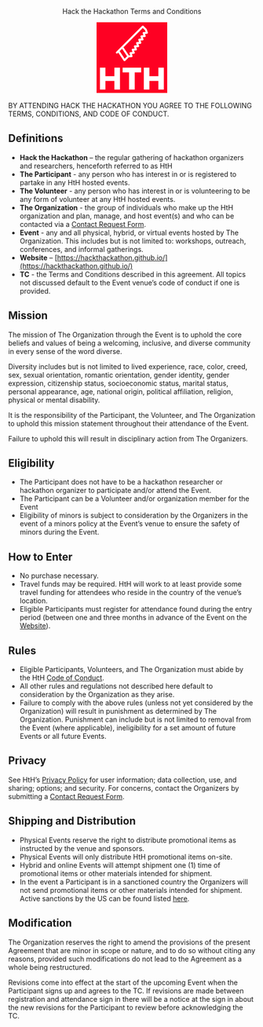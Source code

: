 <p align="center"> 
Hack the Hackathon Terms and Conditions
</p>

<p align="center">
  <img src="hth_icon.png" />
</p>

BY ATTENDING HACK THE HACKATHON YOU AGREE TO THE FOLLOWING TERMS, CONDITIONS, AND CODE OF CONDUCT.

## Definitions
- **Hack the Hackathon** – the regular gathering of hackathon organizers and researchers, henceforth referred to as HtH
- **The Participant** - any person who has interest in or is registered to partake in any HtH hosted events.
- **The Volunteer** - any person who has interest in or is volunteering to be any form of volunteer at any HtH hosted events.
- **The Organization** - the group of individuals who make up the HtH organization and plan, manage, and host event(s) and who can be contacted via a [Contact Request Form](https://forms.gle/GMgR26tYLKayfCmR8).
- **Event** - any and all physical, hybrid, or virtual events hosted by The Organization. This includes but is not limited to: workshops, outreach, conferences, and informal gatherings.
- **Website** – [https://hackthackathon.github.io/](https://hackthackathon.github.io/)
- **TC** - the Terms and Conditions described in this agreement. All topics not discussed default to the Event venue’s code of conduct if one is provided.

## Mission
The mission of The Organization through the Event is to uphold the core beliefs and values of being a welcoming, inclusive, and diverse community in every sense of the word diverse. 

Diversity includes but is not limited to lived experience, race, color, creed, sex, sexual orientation, romantic orientation, gender identity, gender expression, citizenship status, socioeconomic status, marital status, personal appearance, age, national origin, political affiliation, religion, physical or mental disability.

It is the responsibility of the Participant, the Volunteer, and The Organization to uphold this mission statement throughout their attendance of the Event.

Failure to uphold this will result in disciplinary action from The Organizers.

## Eligibility
- The Participant does not have to be a hackathon researcher or hackathon organizer to participate and/or attend the Event.
- The Participant can be a Volunteer and/or organization member for the Event
- Eligibility of minors is subject to consideration by the Organizers in the event of a minors policy at the Event’s venue to ensure the safety of minors during the Event. 

## How to Enter
- No purchase necessary. 
- Travel funds may be required. HtH will work to at least provide some travel funding for attendees who reside in the country of the venue’s location. 
- Eligible Participants must register for attendance found during the entry period (between one and three months in advance of the Event on the [Website](https://hackthackathon.github.io/)).

## Rules
- Eligible Participants, Volunteers, and The Organization must abide by the HtH [Code of Conduct](https://github.com/hackthackathon/Conference-Documents/blob/main/Code%20of%20Conduct.md).
- All other rules and regulations not described here default to consideration by the Organization as they arise. 
- Failure to comply with the above rules (unless not yet considered by the Organization) will result in punishment as determined by The Organization. Punishment can include but is not limited to removal from the Event (where applicable), ineligibility for a set amount of future Events or all future Events.

## Privacy
See HtH’s [Privacy Policy](https://github.com/hackthackathon/Conference-Documents/blob/main/Privacy%20Policy.md) for user information; data collection, use, and sharing; options; and security. For concerns, contact the Organizers by submitting a [Contact Request Form](https://forms.gle/GMgR26tYLKayfCmR8).

## Shipping and Distribution
- Physical Events reserve the right to distribute promotional items as instructed by the venue and sponsors.
- Physical Events will only distribute HtH promotional items on-site.
- Hybrid and online Events will attempt shipment one (1) time of promotional items or other materials intended for shipment.
- In the event a Participant is in a sanctioned country the Organizers will not send promotional items or other materials intended for shipment. Active sanctions by the US can be found listed [here](https://home.treasury.gov/policy-issues/financial-sanctions/sanctions-programs-and-country-information).

## Modification
The Organization reserves the right to amend the provisions of the present Agreement that are minor in scope or nature, and to do so without citing any reasons, provided such modifications do not lead to the Agreement as a whole being restructured. 

Revisions come into effect at the start of the upcoming Event when the Participant signs up and agrees to the TC. If revisions are made between registration and attendance sign in there will be a notice at the sign in about the new revisions for the Participant to review before acknowledging the TC. 
